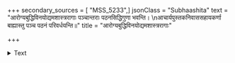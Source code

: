 +++
secondary_sources = [ "MSS_5233",]
jsonClass = "Subhaashita"
text = "आरोग्यबुद्धिविनयोद्यमशास्त्ररागाः पञ्चान्तराः पठनसिद्धिगुणा भवन्ति।  \nआचार्यपुस्तकनिवाससहायकर्णा बाह्यास्तु पञ्च पठनं परिवर्धयन्ति॥"
title = "आरोग्यबुद्धिविनयोद्यमशास्त्ररागाः"

+++

<details><summary>Text</summary>

आरोग्यबुद्धिविनयोद्यमशास्त्ररागाः पञ्चान्तराः पठनसिद्धिगुणा भवन्ति।  
आचार्यपुस्तकनिवाससहायकर्णा बाह्यास्तु पञ्च पठनं परिवर्धयन्ति॥
</details>
